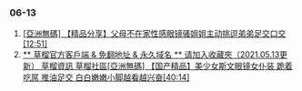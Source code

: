 ### 06-13
1. [ [亞洲無碼] 【精品分享】父母不在家性感眼镜骚姐姐主动挑逗弟弟足交口交[12:51] ]( https://www.888dav.com/vod/205918/)
1. [ ** 草榴官方客戶端 & 免翻地址 & 永久域名 ** 请加入收藏夾（2021.05.13更新） 草榴資訊 草榴社區[亞洲無碼] 【国产精品】美少女斯文眼镜女仆装 跪着吃屌 推油足交 白白嫩嫩小脚越看越兴奋[40:14] ]( https://www.888dav.com/vod/205916/)
